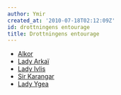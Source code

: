 ```yaml
---
author: Ymir
created_at: '2010-07-18T02:12:09Z'
id: drottningens entourage
title: Drottningens entourage
---
```

-   [Alkor]
-   [Lady Arkaï]
-   [Lady Ivlis]
-   [Sir Karangar]
-   [Lady Ygea]

  [Alkor]: Alkor
  [Lady Arkaï]: Lady_Arkaï
  [Lady Ivlis]: Ivlis_av_Kinda
  [Sir Karangar]: Sir_Karangar
  [Lady Ygea]: Ygea_av_Angird